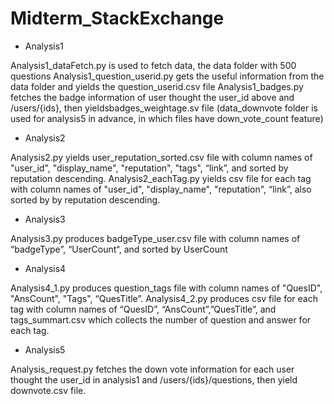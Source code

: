 # Midterm_StackExchange

* Analysis1

Analysis1_dataFetch.py is used to fetch data, the data folder with 500 questions
Analysis1_question_userid.py gets the useful information from the data folder and yields the question_userid.csv file
Analysis1_badges.py fetches the badge information of user thought the user_id above and /users/{ids}, then yieldsbadges_weightage.sv file
(data_downvote folder is used for analysis5 in advance, in which files have down_vote_count feature)

* Analysis2

Analysis2.py yields user_reputation_sorted.csv file with column names of "user_id", "display_name", "reputation", "tags", “link”, and sorted by reputation descending.
Analysis2_eachTag.py yields csv file for each tag with column names of "user_id", "display_name", "reputation", “link”, also sorted by by reputation descending.

* Analysis3

Analysis3.py produces badgeType_user.csv file with column names of “badgeType”, “UserCount“, and sorted by UserCount

* Analysis4

Analysis4_1.py produces question_tags file with column names of "QuesID", "AnsCount", "Tags", “QuesTitle”.
Analysis4_2.py produces csv file for each tag with column names of “QuesID”, “AnsCount”,”QuesTitle”, and tags_summart.csv which collects the number of question and answer for each tag.

* Analysis5

Analysis_request.py fetches the down vote information for each user thought the user_id in analysis1 and /users/{ids}/questions, then yield downvote.csv file.

